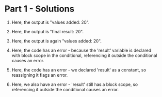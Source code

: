 # Part 1 - Solutions

1. Here, the output is "values added: 20".
   
2. Here, the output is "final result: 20".
   
3. Here, the output is again "values added: 20".
   
4. Here, the code has an error - because the 'result' variable is declared with block scope in the conditional, referencing it outside the conditional causes an error.

5. Here, the code has an error - we declared 'result' as a constant, so reassigning it flags an error.

6. Here, we also have an error - 'result' still has a block scope, so referencing it outside the conditional causes an error. 
